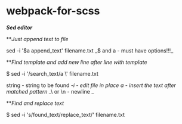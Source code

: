 # webpack-for-scss  

***Sed editor***  

***Just append text to file*  

sed -i '$a append_text' filename.txt  
_$ and a - must have options!!!_  
 
 
 
***Find template and add new line after line with template*  

$ sed -i '/search_text/a \\' filename.txt 
 
string - string to be found 
_-i - edit file in place_ 
_a - insert the text after matched pattern_ 
_\\ or \n - newline _ 
 
 
***Find and replace text* 
 
$ sed -i 's/found_text/replace_text/' filename.txt 
